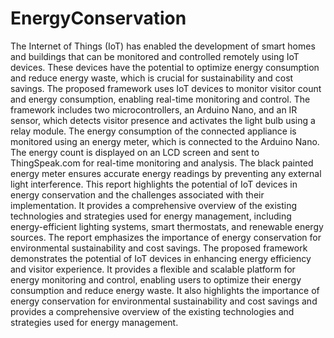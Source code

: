 # EnergyConservation

The Internet of Things (IoT) has enabled the development of smart homes and buildings that can be monitored and controlled remotely using IoT devices. These devices have the potential to optimize energy consumption and reduce energy waste, which is crucial for sustainability and cost savings. The proposed framework uses IoT devices to monitor visitor count and energy consumption, enabling real-time monitoring and control. The framework includes two microcontrollers, an Arduino Nano, and an IR sensor, which detects visitor presence and activates the light bulb using a relay module. The energy consumption of the connected appliance is monitored using an energy meter, which is connected to the Arduino Nano. The energy count is displayed on an LCD screen and sent to ThingSpeak.com for real-time monitoring and analysis. The black painted energy meter ensures accurate energy readings by preventing any external light interference. This report highlights the potential of IoT devices in energy conservation and the challenges associated with their implementation. It provides a comprehensive overview of the existing technologies and strategies used for energy management, including energy-efficient lighting systems, smart thermostats, and renewable energy sources. The report emphasizes the importance of energy conservation for environmental sustainability and cost savings. The proposed framework demonstrates the potential of IoT devices in enhancing energy efficiency and visitor experience. It provides a flexible and scalable platform for energy monitoring and control, enabling users to optimize their energy consumption and reduce energy waste. It also  highlights the importance of energy conservation for environmental sustainability and cost savings and provides a comprehensive overview of the existing technologies and strategies used for energy management. 
